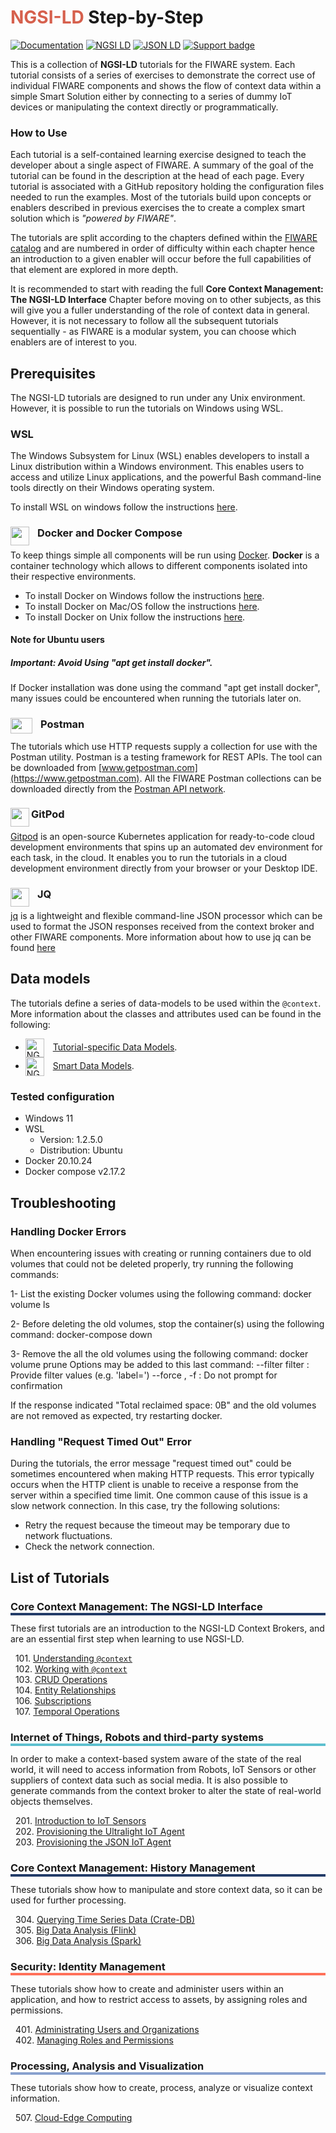 # <span style='color:#d6604d'>NGSI-LD</span> Step-by-Step

[![Documentation](https://nexus.lab.fiware.org/repository/raw/public/badges/chapters/documentation.svg)](https://fiware-tutorials.rtfd.io)
[![NGSI LD](https://img.shields.io/badge/NGSI-LD-d6604d.svg)](https://www.etsi.org/deliver/etsi_gs/CIM/001_099/009/01.07.01_60/gs_cim009v010701p.pdf)
[![JSON LD](https://img.shields.io/badge/JSON--LD-1.1-f06f38.svg)](https://w3c.github.io/json-ld-syntax/)
[![Support badge](https://img.shields.io/badge/tag-fiware-orange.svg?logo=stackoverflow)](https://stackoverflow.com/questions/tagged/fiware)

<div id="social-meta">
<meta property="og:title" content="A collection of NGSI-LD tutorials for the FIWARE system">
<meta property="og:description" content="Each tutorial consists of a series of exercises to demonstrate the correct use of individual FIWARE components.">
<meta property="og:type" content="documentation">
<meta property="og:url" content="https://ngsi-ld-tutorials.readthedocs.io/en/latest/">
<meta property="og:image" content="https://www.fiware.org/wp-content/uploads/FF_Banner_General.png">
<meta name="twitter:card" content="summary_large_image">
<meta name="twitter:site" content="@FIWARE">
<meta name="twitter:title" content="About
The process for commercial software to apply as powered by FIWARE or FIWARE-Ready">
<meta name="twitter:description" content="A series of exercises to demonstrate the correct use of individual FIWARE component.">
<meta name="twitter:image" content="https://www.fiware.org/wp-content/uploads/FF_Banner_General.png">
</div>

This is a collection of **NGSI-LD** tutorials for the FIWARE system. Each tutorial consists of a series of exercises to
demonstrate the correct use of individual FIWARE components and shows the flow of context data within a simple Smart
Solution either by connecting to a series of dummy IoT devices or manipulating the context directly or programmatically.

<h3>How to Use</h3>

Each tutorial is a self-contained learning exercise designed to teach the developer about a single aspect of FIWARE. A
summary of the goal of the tutorial can be found in the description at the head of each page. Every tutorial is
associated with a GitHub repository holding the configuration files needed to run the examples. Most of the tutorials
build upon concepts or enablers described in previous exercises the to create a complex smart solution which is
_"powered by FIWARE"_.

The tutorials are split according to the chapters defined within the
[FIWARE catalog](https://www.fiware.org/developers/catalogue/) and are numbered in order of difficulty within each
chapter hence an introduction to a given enabler will occur before the full capabilities of that element are explored in
more depth.

It is recommended to start with reading the full **Core Context Management: The NGSI-LD Interface** Chapter before
moving on to other subjects, as this will give you a fuller understanding of the role of context data in general.
However, it is not necessary to follow all the subsequent tutorials sequentially - as FIWARE is a modular system, you
can choose which enablers are of interest to you.

## Prerequisites

The NGSI-LD tutorials are designed to run under any Unix environment. However, it is possible to run the tutorials on Windows using WSL.

### WSL

The Windows Subsystem for Linux (WSL) enables developers to  install a Linux distribution within a Windows environment. This enables users to access and utilize Linux applications,  and the powerful Bash command-line tools directly on their Windows operating system.

To install WSL on windows follow the instructions [here](https://learn.microsoft.com/en-us/windows/wsl/install).


### Docker and Docker Compose <img src="https://www.docker.com/favicon.ico" align="left"  height="30" width="30" style="border-right-style:solid; border-right-width:10px; border-color:transparent; background: transparent">

To keep things simple all components will be run using [Docker](https://www.docker.com). **Docker** is a container
technology which allows to different components isolated into their respective environments.

-   To install Docker on Windows follow the instructions [here](https://docs.docker.com/docker-for-windows/).
-   To install Docker on Mac/OS follow the instructions [here](https://docs.docker.com/docker-for-mac/).
-   To install Docker on Unix follow the instructions [here](./docker-ubuntu.md).

#### Note for Ubuntu users

##### Important: Avoid Using "apt get install docker".

If Docker installation was done using the command "apt get install docker", many issues could be encountered when running the tutorials later on.


### Postman <img src="./img/postman.png" align="left"  height="25" width="35" style="border-right-style:solid; border-right-width:10px; border-color:transparent; background: transparent">

The tutorials which use HTTP requests supply a collection for use with the Postman utility. Postman is a testing
framework for REST APIs. The tool can be downloaded from [www.getpostman.com](https://www.getpostman.com). All the
FIWARE Postman collections can be downloaded directly from the
[Postman API network](https://explore.postman.com/team/3mM5EY6ChBYp9D).

### GitPod <img src="https://gitpod.io/favicon.ico" align="left"  height="30" width="30">

[Gitpod](https://github.com/gitpod-io/gitpod) is an open-source Kubernetes application for ready-to-code cloud
development environments that spins up an automated dev environment for each task, in the cloud. It enables you to run
the tutorials in a cloud development environment directly from your browser or your Desktop IDE.


### JQ <img src="https://jqlang.github.io/jq/jq.png" align="left"  height="30" width="30" style="border-right-style:solid; border-right-width:10px; border-color:transparent; background: transparent">

[jq](https://jqlang.github.io/jq/) is a lightweight and flexible command-line JSON processor which can be used
to format the JSON responses received from the context broker and other FIWARE components. More information about how to use jq can be found [here](https://www.digitalocean.com/community/tutorials/how-to-transform-json-data-with-jq)

## Data models

The tutorials define a series of data-models to be used within the `@context`. More information about the classes and
attributes used can be found in the following:

-   <img src="./img/json-ld.ico" align="center" height="30" width="30" style="border-right-style:solid; border-right-width:10px; border-color:transparent; background: transparent" alt="NGSI-LD" />
    <a href="https://ngsi-ld-tutorials.readthedocs.io/en/latest/datamodels.html">Tutorial-specific Data Models</a>.
-   <img src="./img/json-ld.ico" align="center" height="30" width="30" style="border-right-style:solid; border-right-width:10px; border-color:transparent; background: transparent" alt="NGSI-LD" />
    <a href="https://smartdatamodels.org">Smart Data Models</a>.

### Tested configuration

- Windows 11
- WSL
  * Version: 1.2.5.0
  * Distribution: Ubuntu
- Docker 20.10.24
- Docker compose v2.17.2

## Troubleshooting

### Handling Docker Errors

When encountering issues with creating or running containers due to old volumes that could not be deleted properly, try running the following commands:

1- List the existing Docker volumes using the following command: 
docker volume ls

2- Before deleting the old volumes, stop the container(s) using the following command:
docker-compose down

3- Remove the all the old volumes using the following command:
docker volume prune 
Options may be added to this last command:
--filter filter : Provide filter values (e.g. 'label=<label>')
--force , -f    : Do not prompt for confirmation

If the response indicated "Total reclaimed space: 0B" and the old volumes are not removed as expected, try restarting docker.

### Handling "Request Timed Out" Error

During the tutorials, the error message "request timed out" could be sometimes encountered when making HTTP requests. This error typically occurs when the HTTP client is unable to receive a response from the server within a specified time limit. One common cause of this issue is a slow network connection. In this case, try the following solutions:

- Retry the request because the timeout may be temporary due to network fluctuations.
- Check the network connection.

## List of Tutorials

<h3 style="box-shadow: 0px 4px 0px 0px #233c68;">Core Context Management: The NGSI-LD Interface</h3>

These first tutorials are an introduction to the NGSI-LD Context Brokers, and are an essential first step when learning
to use NGSI-LD.

&nbsp; 101. [Understanding `@context`](understanding-@context.md)<br/> &nbsp; 102.
[Working with `@context`](working-with-@context.md)<br/> &nbsp; 103. [CRUD Operations](ngsi-ld-operations.md)<br/>
&nbsp; 104. [Entity Relationships](entity-relationships.md)<br/> &nbsp; 106. [Subscriptions](subscriptions.md)<br/>
&nbsp; 107. [Temporal Operations](short-term-history.md)<br/>

<h3 style="box-shadow: 0px 4px 0px 0px #5dc0cf;">Internet of Things, Robots and third-party systems</h3>

In order to make a context-based system aware of the state of the real world, it will need to access information from
Robots, IoT Sensors or other suppliers of context data such as social media. It is also possible to generate commands
from the context broker to alter the state of real-world objects themselves.

&nbsp; 201. [Introduction to IoT Sensors](iot-sensors.md)<br/> &nbsp; 202.
[Provisioning the Ultralight IoT Agent](iot-agent.md)<br/> &nbsp; 203.
[Provisioning the JSON IoT Agent](iot-agent-json.md)<br/>

<h3 style="box-shadow: 0px 4px 0px 0px #233c68;">Core Context Management: History Management</h3>

These tutorials show how to manipulate and store context data, so it can be used for further processing.

&nbsp; 304. [Querying Time Series Data (Crate-DB)](time-series-data.md)<br/> &nbsp; 305.
[Big Data Analysis (Flink)](big-data-flink.md)<br/> &nbsp; 306. [Big Data Analysis (Spark)](big-data-spark.md)<br/>

<h3 style="box-shadow: 0px 4px 0px 0px #ff7059;">Security: Identity Management</h3>

These tutorials show how to create and administer users within an application, and how to restrict access to assets, by
assigning roles and permissions.

&nbsp; 401. [Administrating Users and Organizations](identity-management.md)<br/> &nbsp; 402.
[Managing Roles and Permissions](roles-permissions.md)<br/>

<h3 style="box-shadow: 0px 4px 0px 0px #88a1ce;">Processing, Analysis and Visualization</h3>

These tutorials show how to create, process, analyze or visualize context information.

&nbsp; 507. [Cloud-Edge Computing](edge-computing.md)<br/>
